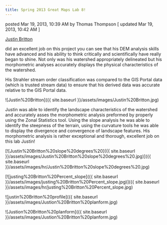```yaml
---
title: Spring 2013 Great Maps Lab 8!
---
```


posted Mar 19, 2013, 10:39 AM by Thomas Thompson   [ updated Mar 19, 2013, 10:42 AM ]

[Justin Britton](https://sites.google.com/site/jbgiscourse/lab/lab-8---morphometric-analysis) 

 did an excellent job on this project you can see that his DEM analysis skills have advanced and his ability to think critically and scientifically have really began to shine.  Not only was his watershed appropriately delineated but his morphometric analyses accurately displays the physical characteristics of the watershed.    

His Strahler stream order classification was compared to the GIS Portal data (which is trusted stream data) to ensure that his derived data was accurate relative to the GIS Portal data.

![Justin%20Britton]({{ site.baseurl }}/assets/images/Justin%20Britton.jpg)

Justin was able to identify the landscape characteristics of the watershed and accurately asses the morphometric analysis preformed by properly using the Zonal Statistics tool.  Using the slope analysis he was able to identify the steepness of the terrain,  using the curvature tools he was able to display the divergence and convergence of landscape features.   His morphometric analysis is rather exceptional and thorough, excellent job on this lab Justin!

[![Justin%20Britton%20slope%20degrees%20]({{ site.baseurl }}/assets/images/Justin%20Britton%20slope%20degrees%20.jpg)]({{ site.baseurl }}/assets/images/hr/Justin%20Britton%20slope%20degrees%20.jpg)

[![justing%20Britton%20Percent_slope]({{ site.baseurl }}/assets/images/justing%20Britton%20Percent_slope.jpg)]({{ site.baseurl }}/assets/images/hr/justing%20Britton%20Percent_slope.jpg)

![justin%20Britton%20profile]({{ site.baseurl }}/assets/images/Justion%20Britton%20planform.jpg)

![Justion%20Britton%20planform]({{ site.baseurl }}/assets/images/Justion%20Britton%20planform.jpg)

